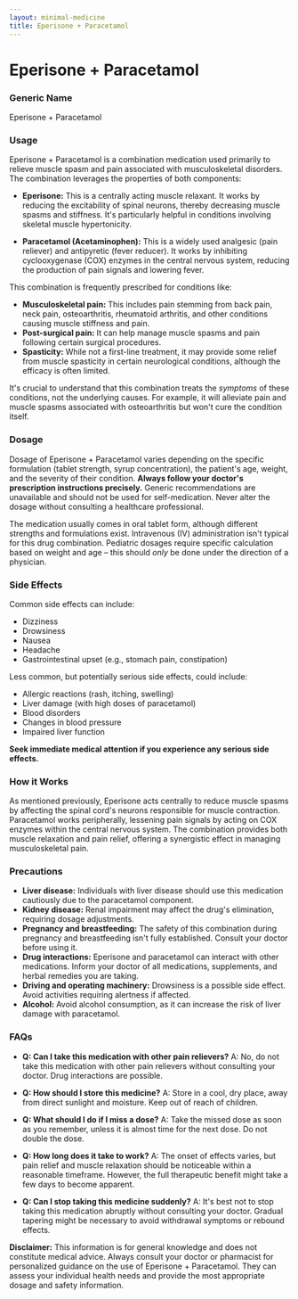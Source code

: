 ```yaml
---
layout: minimal-medicine
title: Eperisone + Paracetamol
---
```


# Eperisone + Paracetamol
### Generic Name
Eperisone + Paracetamol

### Usage

Eperisone + Paracetamol is a combination medication used primarily to relieve muscle spasm and pain associated with musculoskeletal disorders.  The combination leverages the properties of both components:

* **Eperisone:** This is a centrally acting muscle relaxant. It works by reducing the excitability of spinal neurons, thereby decreasing muscle spasms and stiffness.  It's particularly helpful in conditions involving skeletal muscle hypertonicity.

* **Paracetamol (Acetaminophen):** This is a widely used analgesic (pain reliever) and antipyretic (fever reducer). It works by inhibiting cyclooxygenase (COX) enzymes in the central nervous system, reducing the production of pain signals and lowering fever.

This combination is frequently prescribed for conditions like:

* **Musculoskeletal pain:** This includes pain stemming from back pain, neck pain, osteoarthritis, rheumatoid arthritis, and other conditions causing muscle stiffness and pain.
* **Post-surgical pain:**  It can help manage muscle spasms and pain following certain surgical procedures.
* **Spasticity:** While not a first-line treatment, it may provide some relief from muscle spasticity in certain neurological conditions, although the efficacy is often limited.


It's crucial to understand that this combination treats the *symptoms* of these conditions, not the underlying causes.  For example, it will alleviate pain and muscle spasms associated with osteoarthritis but won't cure the condition itself.

### Dosage

Dosage of Eperisone + Paracetamol varies depending on the specific formulation (tablet strength, syrup concentration), the patient's age, weight, and the severity of their condition.  **Always follow your doctor's prescription instructions precisely.**  Generic recommendations are unavailable and should not be used for self-medication.  Never alter the dosage without consulting a healthcare professional.  

The medication usually comes in oral tablet form, although different strengths and formulations exist.  Intravenous (IV) administration isn't typical for this drug combination. Pediatric dosages require specific calculation based on weight and age – this should *only* be done under the direction of a physician.

### Side Effects

Common side effects can include:

* Dizziness
* Drowsiness
* Nausea
* Headache
* Gastrointestinal upset (e.g., stomach pain, constipation)

Less common, but potentially serious side effects, could include:

* Allergic reactions (rash, itching, swelling)
* Liver damage (with high doses of paracetamol)
* Blood disorders
* Changes in blood pressure
* Impaired liver function

**Seek immediate medical attention if you experience any serious side effects.**


### How it Works

As mentioned previously, Eperisone acts centrally to reduce muscle spasms by affecting the spinal cord's neurons responsible for muscle contraction. Paracetamol works peripherally, lessening pain signals by acting on COX enzymes within the central nervous system.  The combination provides both muscle relaxation and pain relief, offering a synergistic effect in managing musculoskeletal pain.

### Precautions

* **Liver disease:** Individuals with liver disease should use this medication cautiously due to the paracetamol component.
* **Kidney disease:**  Renal impairment may affect the drug's elimination, requiring dosage adjustments.
* **Pregnancy and breastfeeding:**  The safety of this combination during pregnancy and breastfeeding isn't fully established.  Consult your doctor before using it.
* **Drug interactions:** Eperisone and paracetamol can interact with other medications. Inform your doctor of all medications, supplements, and herbal remedies you are taking.
* **Driving and operating machinery:**  Drowsiness is a possible side effect. Avoid activities requiring alertness if affected.
* **Alcohol:** Avoid alcohol consumption, as it can increase the risk of liver damage with paracetamol.


### FAQs

* **Q: Can I take this medication with other pain relievers?** A: No, do not take this medication with other pain relievers without consulting your doctor.  Drug interactions are possible.

* **Q: How should I store this medicine?** A: Store in a cool, dry place, away from direct sunlight and moisture. Keep out of reach of children.

* **Q: What should I do if I miss a dose?** A: Take the missed dose as soon as you remember, unless it is almost time for the next dose. Do not double the dose.

* **Q: How long does it take to work?** A: The onset of effects varies, but pain relief and muscle relaxation should be noticeable within a reasonable timeframe. However, the full therapeutic benefit might take a few days to become apparent.

* **Q: Can I stop taking this medicine suddenly?** A:  It's best not to stop taking this medication abruptly without consulting your doctor. Gradual tapering might be necessary to avoid withdrawal symptoms or rebound effects.

**Disclaimer:** This information is for general knowledge and does not constitute medical advice.  Always consult your doctor or pharmacist for personalized guidance on the use of Eperisone + Paracetamol.  They can assess your individual health needs and provide the most appropriate dosage and safety information.

